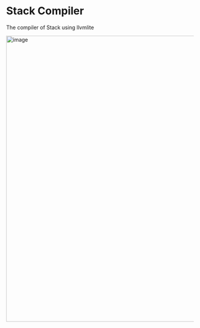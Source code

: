 # Stack Compiler
The compiler of Stack using llvmlite

<img width="770" alt="image" src="https://github.com/user-attachments/assets/07e64565-41fa-40aa-89c1-b1aa1cacd57d">
